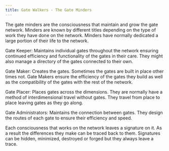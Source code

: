 ```yaml
---
title: Gate Walkers - The Gate Minders
---
```


The gate minders are the consciousness that maintain and grow the gate network.
Minders are known by different titles depending on the type of work they have
done on the network. Minders have normally dedicated a large portion of their
life to the network.

Gate Keeper: Maintains individual gates throughout the network ensuring continued
efficiency and functionality of the gates in their care. They might also manage a
directory of the gates connected to their own.

Gate Maker: Creates the gates. Sometimes the gates are built in place other times
not. Gate Makers ensure the efficiency of the gates they build as well as the
compatibility of the gates with the rest of the network.

Gate Placer: Places gates across the dimensions. They are normally have a method
of interdimensional travel without gates. They travel from place to place leaving
gates as they go along.

Gate Administrators: Maintains the connection between gates. They design the routes
of each gate to ensure their efficiency and speed.

Each consciousness that works on the network leaves a signature on it.
As a result the differences they make can be traced back to them.
Signatures can be hidden, minimized, destroyed or forged
but they always leave a trace.
